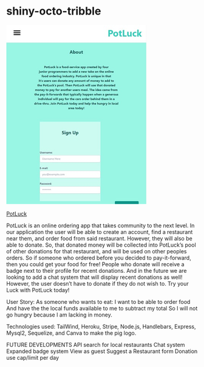 # shiny-octo-tribble

![Sign-Up-Page-For-PotLuck](./develop/images/PotLuck_Application.jpg)

[PotLuck](https://potluck-inc.herokuapp.com/)

PotLuck is an online ordering app that takes community to the next level. In our application the user will be able to create an account, find a restaurant near them, and order food from said restaurant. However, they will also be able to donate. So, that donated money will be collected into PotLuck’s pool of other donations for that restaurant, and will be used on other peoples orders. So if someone who ordered before you decided to pay-it-forward, then you could get your food for free! People who donate will receive a badge next to their profile for recent donations. And in the future we are looking to add a chat system that will display recent donations as well! However, the user doesn’t have to donate if they do not wish to. Try your Luck with PotLuck today!


User Story:
As someone who wants to eat:
I want to be able to order food
And have the the local funds available to me to subtract my total
So I will not go hungry because I am lacking in money.

Technologies used: TailWind, Heroku, Stripe, Node.js, Handlebars, Express, Mysql2, Sequelize, and Canva to make the pig logo.

FUTURE DEVELOPMENTS
API search for local restaurants
Chat system
Expanded badge system
View as guest
Suggest a Restaurant form
Donation use cap/limit per day